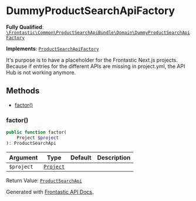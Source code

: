 #  DummyProductSearchApiFactory

**Fully Qualified**: [`\Frontastic\Common\ProductSearchApiBundle\Domain\DummyProductSearchApiFactory`](../../../../src/php/ProductSearchApiBundle/Domain/DummyProductSearchApiFactory.php)

**Implements**: [`ProductSearchApiFactory`](ProductSearchApiFactory.md)

It's purpose is to have a placeholder for the Frontastic Next.js projects.
Because if entries for the different APIs are missing in project.yml, the API
Hub is not working anymore.

## Methods

* [factor()](#factor)

### factor()

```php
public function factor(
    Project $project
): ProductSearchApi
```

Argument|Type|Default|Description
--------|----|-------|-----------
`$project`|[`Project`](../../ReplicatorBundle/Domain/Project.md)||

Return Value: [`ProductSearchApi`](ProductSearchApi.md)

Generated with [Frontastic API Docs](https://github.com/FrontasticGmbH/apidocs).
